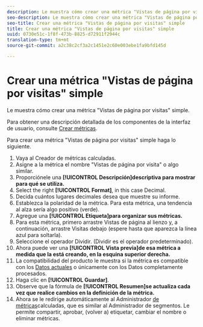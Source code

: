 ```yaml
---
description: Le muestra cómo crear una métrica "Vistas de página por visitas" simple.
seo-description: Le muestra cómo crear una métrica "Vistas de página por visitas" simple.
seo-title: Crear una métrica "Vistas de página por visitas" simple
title: Crear una métrica "Vistas de página por visitas" simple
uuid: 0730e51c-1f8f-473b-8825-d72911f2944c
translation-type: tm+mt
source-git-commit: a2c38c2cf3a2c1451e2c60e003ebe1fa9bfd145d

---
```



# Crear una métrica "Vistas de página por visitas" simple

Le muestra cómo crear una métrica "Vistas de página por visitas" simple.

Para obtener una descripción detallada de los componentes de la interfaz de usuario, consulte [Crear métricas](../../../../../components/c-calcmetrics/c-workflow/cm-workflow/c-build-metrics/cm-build-metrics.md#concept_5EC82A91EB9C44FC870326C85F9D0B18).

Para crear una métrica "Vistas de página por visitas" simple haga lo siguiente.

1. Vaya al Creador de métricas calculadas.
1. Asigne a la métrica el nombre "Vistas de página por visita" o algo similar.
1. Proporciónele una **[!UICONTROL Descripción]descriptiva para mostrar para qué se utiliza.**
1. Select the right **[!UICONTROL Format]**, in this case Decimal.
1. Decida cuántos lugares decimales desea que muestre su informe.
1. Establezca la polaridad de la métrica. Para esta métrica, una tendencia al alza sería algo positivo (verde).
1. Agregue una **[!UICONTROL Etiqueta]para organizar sus métricas.**
1. Para esta métrica, primero arrastre Vistas de página al lienzo y, a continuación, arrastre Visitas debajo (espere hasta que aparezca la línea azul para soltarla).
1. Seleccione el operador Dividir. (Dividir es el operador predeterminado).
1. Ahora puede ver una **[!UICONTROL Vista previa]de esa métrica a medida que la está creando, en la esquina superior derecha.**
1. La compatibilidad del producto le muestra si la métrica es compatible con los [Datos actuales](https://marketing.adobe.com/resources/help/en_US/reference/data_latency.html) o únicamente con los Datos completamente procesados.
1. Haga clic en **[!UICONTROL Guardar]**.
1. Observe que la fórmula de **[!UICONTROL Resumen]se actualiza cada vez que realice cambios en la definición de la métrica.**
1. Ahora se le redirige automáticamente al Administrador [de métricas](../../../../../components/c-calcmetrics/c-workflow/cm-workflow/cm-manager.md#concept_BA6815CB06D842D5825766396B691653)calculadas, que es similar al Administrador de segmentos. Le permite compartir, aprobar, (volver a) etiquetar, cambiar el nombre o eliminar métricas.

